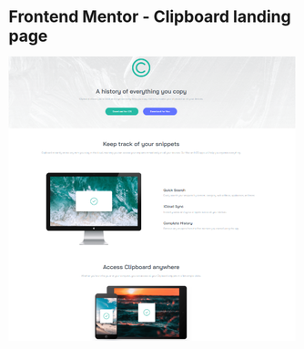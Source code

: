 # Frontend Mentor - Clipboard landing page

![Design preview for the Clipboard landing page coding challenge](./design/my-desktop-design.png)


